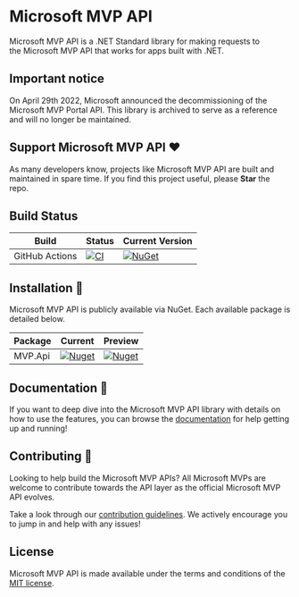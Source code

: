 # Microsoft MVP API

Microsoft MVP API is a .NET Standard library for making requests to the Microsoft MVP API that works for apps built with .NET.

## Important notice

On April 29th 2022, Microsoft announced the decommissioning of the Microsoft MVP Portal API. This library is archived to serve as a reference and will no longer be maintained.

## Support Microsoft MVP API ♥

As many developers know, projects like Microsoft MVP API are built and maintained in spare time. If you find this project useful, please **Star** the repo. 

## Build Status

| Build | Status | Current Version |
| ------ | ------ | ------ |
| GitHub Actions | [![CI](https://github.com/jamesmcroft/MS-MVP-API-PCL/actions/workflows/ci.yml/badge.svg)](https://github.com/jamesmcroft/MS-MVP-API-PCL/actions/workflows/ci.yml) | [![NuGet](https://img.shields.io/nuget/v/MVP.Api.svg)](https://www.nuget.org/packages/MVP.Api/) |

## Installation 💾

Microsoft MVP API is publicly available via NuGet. Each available package is detailed below.

| Package | Current | Preview |
| ------ | ------ | ------ |
| MVP.Api | [![Nuget](https://img.shields.io/nuget/v/MVP.Api.svg)](https://www.nuget.org/packages/MVP.Api/) | [![Nuget](https://img.shields.io/nuget/vpre/MVP.Api.svg)](https://www.nuget.org/packages/MVP.Api/) |

## Documentation 📃

If you want to deep dive into the Microsoft MVP API library with details on how to use the features, you can browse the [documentation](docs/README.md) for help getting up and running!

## Contributing 🚀

Looking to help build the Microsoft MVP APIs? All Microsoft MVPs are welcome to contribute towards the API layer as the official Microsoft MVP API evolves. 

Take a look through our [contribution guidelines](CONTRIBUTING.md). We actively encourage you to jump in and help with any issues!

## License

Microsoft MVP API is made available under the terms and conditions of the [MIT license](LICENSE).
